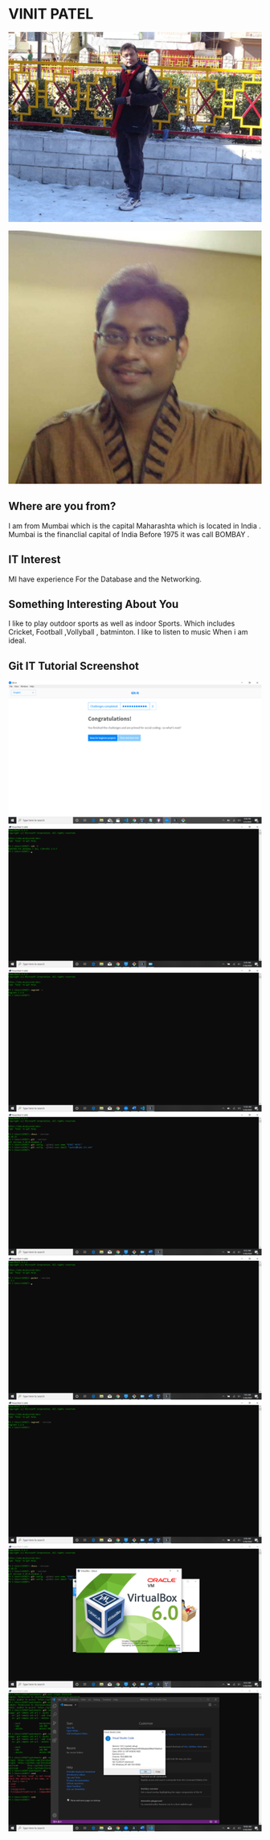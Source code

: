 VINIT PATEL
===========

![SELF](images/VINIT1.jpg "VINIT1")

![SELF](images/VINIT2.jpg "VINIT2")

Where are you from?
-------------------

I am from Mumbai which is the capital Maharashta which is located in India .
Mumbai is the financlial capital of India
Before 1975 it was call BOMBAY .

IT Interest
-----------

MI have experience For the Database and the Networking.

Something Interesting About You
-------------------------------

I like to play outdoor sports as well as indoor Sports.
Which includes Cricket, Football ,Vollyball , batminton.
I like to listen to music When i am ideal.

## Git IT Tutorial Screenshot

![GIT TUTORIAL](images/Git-it-VINIT.png "Git-IT")
![GIT TUTORIAL](images/PowerShell-Version.png "PowerShell")
![GIT TUTORIAL](images/Chocolatey.png "Chocolatey")
![GIT TUTORIAL](images/Git-Version.png "Git version with Email")
![GIT TUTORIAL](images/Packer-Version.png "Packer")
![GIT TUTORIAL](images/Vagrant-Version.png "Vagrant")
![GIT TUTORIAL](images/Virtual-Box.png "Virtual Box")
![GIT TUTORIAL](images/VScode.png "VScode")

